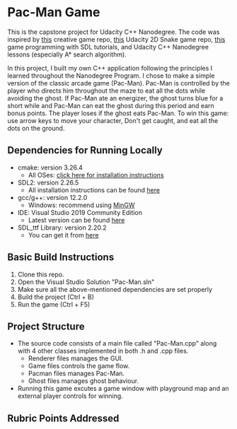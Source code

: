 # Pac-Man Game
 This is the capstone project for Udacity C++ Nanodegree. The code was inspired by [this](https://github.com/Kofybrek/Pacman) creative game repo, [this](https://github.com/udacity/CppND-Capstone-Snake-Game) Udacity 2D Snake game repo, [this](https://lazyfoo.net/tutorials/SDL/) game programming with SDL tutorials, and Udacity C++ Nanodegree lessons (especially A* search algorithm).

In this project, I built my own C++ application following the principles I learned throughout the Nanodegree Program. I chose to make a simple version of the classic arcade game (Pac-Man). Pac-Man is controlled by the player who directs him throughout the maze to eat all the dots while avoiding the ghost. If Pac-Man ate an energizer, the ghost turns blue for a short while and Pac-Man can eat the ghost during this period and earn bonus points. The player loses if the ghost eats Pac-Man. To win this game: use arrow keys to move your character, Don't get caught, and eat all the dots on the ground.

## Dependencies for Running Locally
* cmake: version 3.26.4
  - All OSes: [click here for installation instructions](https://cmake.org/install/)
* SDL2: version 2.26.5
  - All installation instructions can be found [here](https://wiki.libsdl.org/Installation)
* gcc/g++: version 12.2.0
  - Windows: recommend using [MinGW](http://www.mingw.org/)
* IDE: Visual Studio 2019 Community Edition
  - Latest version can be found [here](https://visualstudio.microsoft.com/vs/community/)
* SDL_ttf Library: version 2.20.2
  - You can get it from [here](https://github.com/libsdl-org/SDL_ttf/releases)

## Basic Build Instructions
1. Clone this repo.
2. Open the Visual Studio Solution "Pac-Man.sln"
3. Make sure all the above-mentioned dependencies are set properly
4. Build the project (Ctrl + B)
5. Run the game (Ctrl + F5)

## Project Structure
* The source code consists of a main file called "Pac-Man.cpp" along with 4 other classes implemented in both .h and .cpp files.
  - Renderer files manages the GUI.
  - Game files controls the game flow.
  - Pacman files manages Pac-Man.
  - Ghost files manages ghost behaviour.
* Running this game excutes a game window with playground map and an external player controls for winning.

## Rubric Points Addressed
